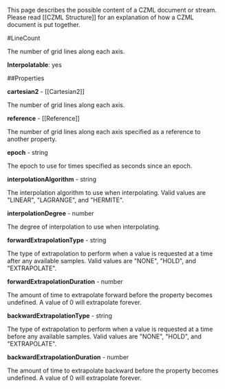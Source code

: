 This page describes the possible content of a CZML document or stream.  Please read [[CZML Structure]] for an explanation of how a CZML document is put together.

#LineCount

The number of grid lines along each axis.

**Interpolatable**: yes

##Properties

**cartesian2** - [[Cartesian2]]

The number of grid lines along each axis.


**reference** - [[Reference]]

The number of grid lines along each axis specified as a reference to another property.


**epoch** - string

The epoch to use for times specified as seconds since an epoch.


**interpolationAlgorithm** - string

The interpolation algorithm to use when interpolating. Valid values are "LINEAR", "LAGRANGE", and "HERMITE".


**interpolationDegree** - number

The degree of interpolation to use when interpolating.


**forwardExtrapolationType** - string

The type of extrapolation to perform when a value is requested at a time after any available samples. Valid values are "NONE", "HOLD", and "EXTRAPOLATE".


**forwardExtrapolationDuration** - number

The amount of time to extrapolate forward before the property becomes undefined.  A value of 0 will extrapolate forever.


**backwardExtrapolationType** - string

The type of extrapolation to perform when a value is requested at a time before any available samples. Valid values are "NONE", "HOLD", and "EXTRAPOLATE".


**backwardExtrapolationDuration** - number

The amount of time to extrapolate backward before the property becomes undefined.  A value of 0 will extrapolate forever.


